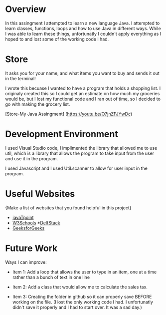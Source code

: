 # Overview

In this assingment I attempted to learn a new language Java. I attempted to learn classes, functions, loops and how to use Java in different ways. While I was able to learn these things, unfortunatly I couldn't apply everything as I hoped to and lost some of the working code I had.

# Store
It asks you for your name, and what items you want to buy and sends it out in the terminal!

I wrote this becuase I wanted to have a program that holds a shopping list. I originaly created this so I could get an estimate on how much my groceries would be, but I lost my functional code and I ran out of time, so I decided to go with making the grocery list.

[Store-My Java Assingment] (https://youtu.be/O7jnZFJYwDc)

# Development Environment

I used Visual Studio code, I implimented the library that allowed me to use util, which is a library that allows the program to take input from the user and use it in the program.

I used Javascript and I used Util.scanner to allow for user input in the program.

# Useful Websites

{Make a list of websites that you found helpful in this project}
* [javaTpoint](https://www.javatpoint.com/how-to-get-input-from-user-in-java)
* [W3Schools](https://www.w3schools.com/java/java_arrays.asp)
*[DelfStack](https://www.delftstack.com/howto/java/java-how-to-close-scanner/)
* [GeeksforGeeks](https://www.geeksforgeeks.org/classes-objects-java/)

# Future Work

Ways I can improve:

* Item 1: Add a loop that allows the user to type in an item, one at a time rather than a bunch of text in one line

* Item 2: Add a class that would allow me to calculate the sales tax.

* Item 3: Creating the folder in github so it can properly save BEFORE working on the file. (I lost the only working code I had. I unfortunatly didn't save it properly and I had to start over. It was a sad day.)